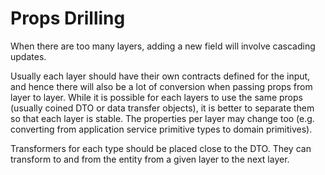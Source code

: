 # Props Drilling

When there are too many layers, adding a new field will involve cascading updates.

Usually each layer should have their own contracts defined for the input, and hence there will also be a lot of conversion when passing props from layer to layer. While it is possible for each layers to use the same props (usually coined DTO or data transfer objects), it is better to separate them so that each layer is stable. The properties per layer may change too (e.g. converting from application service primitive types to domain primitives).

Transformers for each type should be placed close to the DTO. They can transform to and from the entity from a given layer to the next layer.
